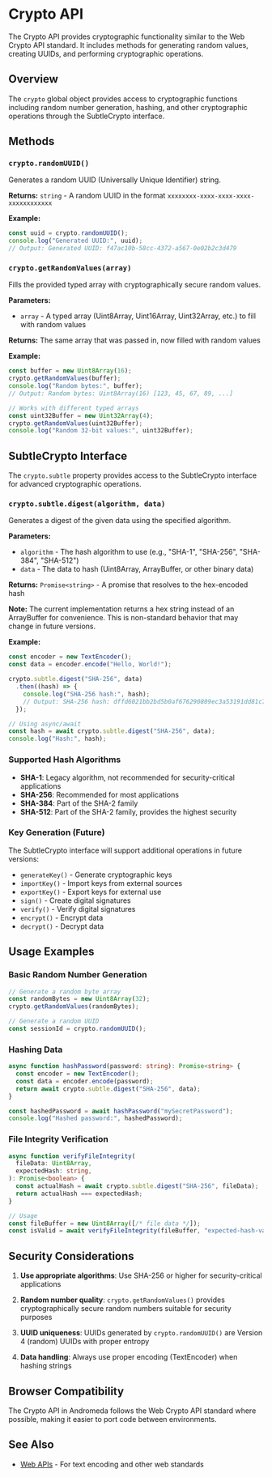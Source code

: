 # Crypto API

The Crypto API provides cryptographic functionality similar to the Web Crypto
API standard. It includes methods for generating random values, creating UUIDs,
and performing cryptographic operations.

## Overview

The `crypto` global object provides access to cryptographic functions including
random number generation, hashing, and other cryptographic operations through
the SubtleCrypto interface.

## Methods

### `crypto.randomUUID()`

Generates a random UUID (Universally Unique Identifier) string.

**Returns:** `string` - A random UUID in the format
`xxxxxxxx-xxxx-xxxx-xxxx-xxxxxxxxxxxx`

**Example:**

```typescript
const uuid = crypto.randomUUID();
console.log("Generated UUID:", uuid);
// Output: Generated UUID: f47ac10b-58cc-4372-a567-0e02b2c3d479
```

### `crypto.getRandomValues(array)`

Fills the provided typed array with cryptographically secure random values.

**Parameters:**

- `array` - A typed array (Uint8Array, Uint16Array, Uint32Array, etc.) to fill
  with random values

**Returns:** The same array that was passed in, now filled with random values

**Example:**

```typescript
const buffer = new Uint8Array(16);
crypto.getRandomValues(buffer);
console.log("Random bytes:", buffer);
// Output: Random bytes: Uint8Array(16) [123, 45, 67, 89, ...]

// Works with different typed arrays
const uint32Buffer = new Uint32Array(4);
crypto.getRandomValues(uint32Buffer);
console.log("Random 32-bit values:", uint32Buffer);
```

## SubtleCrypto Interface

The `crypto.subtle` property provides access to the SubtleCrypto interface for
advanced cryptographic operations.

### `crypto.subtle.digest(algorithm, data)`

Generates a digest of the given data using the specified algorithm.

**Parameters:**

- `algorithm` - The hash algorithm to use (e.g., "SHA-1", "SHA-256", "SHA-384",
  "SHA-512")
- `data` - The data to hash (Uint8Array, ArrayBuffer, or other binary data)

**Returns:** `Promise<string>` - A promise that resolves to the hex-encoded hash

**Note:** The current implementation returns a hex string instead of an
ArrayBuffer for convenience. This is non-standard behavior that may change in
future versions.

**Example:**

```typescript
const encoder = new TextEncoder();
const data = encoder.encode("Hello, World!");

crypto.subtle.digest("SHA-256", data)
  .then((hash) => {
    console.log("SHA-256 hash:", hash);
    // Output: SHA-256 hash: dffd6021bb2bd5b0af676290809ec3a53191dd81c7f70a4b28688a362182986f
  });

// Using async/await
const hash = await crypto.subtle.digest("SHA-256", data);
console.log("Hash:", hash);
```

### Supported Hash Algorithms

- **SHA-1**: Legacy algorithm, not recommended for security-critical
  applications
- **SHA-256**: Recommended for most applications
- **SHA-384**: Part of the SHA-2 family
- **SHA-512**: Part of the SHA-2 family, provides the highest security

### Key Generation (Future)

The SubtleCrypto interface will support additional operations in future
versions:

- `generateKey()` - Generate cryptographic keys
- `importKey()` - Import keys from external sources
- `exportKey()` - Export keys for external use
- `sign()` - Create digital signatures
- `verify()` - Verify digital signatures
- `encrypt()` - Encrypt data
- `decrypt()` - Decrypt data

## Usage Examples

### Basic Random Number Generation

```typescript
// Generate a random byte array
const randomBytes = new Uint8Array(32);
crypto.getRandomValues(randomBytes);

// Generate a random UUID
const sessionId = crypto.randomUUID();
```

### Hashing Data

```typescript
async function hashPassword(password: string): Promise<string> {
  const encoder = new TextEncoder();
  const data = encoder.encode(password);
  return await crypto.subtle.digest("SHA-256", data);
}

const hashedPassword = await hashPassword("mySecretPassword");
console.log("Hashed password:", hashedPassword);
```

### File Integrity Verification

```typescript
async function verifyFileIntegrity(
  fileData: Uint8Array,
  expectedHash: string,
): Promise<boolean> {
  const actualHash = await crypto.subtle.digest("SHA-256", fileData);
  return actualHash === expectedHash;
}

// Usage
const fileBuffer = new Uint8Array([/* file data */]);
const isValid = await verifyFileIntegrity(fileBuffer, "expected-hash-value");
```

## Security Considerations

1. **Use appropriate algorithms**: Use SHA-256 or higher for security-critical
   applications

2. **Random number quality**: `crypto.getRandomValues()` provides
   cryptographically secure random numbers suitable for security purposes

3. **UUID uniqueness**: UUIDs generated by `crypto.randomUUID()` are Version 4
   (random) UUIDs with proper entropy

4. **Data handling**: Always use proper encoding (TextEncoder) when hashing
   strings

## Browser Compatibility

The Crypto API in Andromeda follows the Web Crypto API standard where possible,
making it easier to port code between environments.

## See Also

- [Web APIs](/docs/api/web) - For text encoding and other web standards
